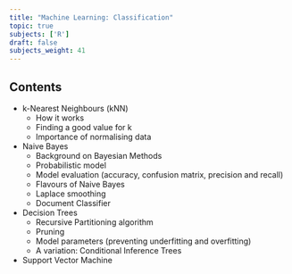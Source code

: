 ```yaml
---
title: "Machine Learning: Classification"
topic: true
subjects: ['R']
draft: false
subjects_weight: 41
---
```


## Contents

- k-Nearest Neighbours (kNN)
	- How it works
	- Finding a good value for k
	- Importance of normalising data
- Naive Bayes
	- Background on Bayesian Methods
	- Probabilistic model
	- Model evaluation (accuracy, confusion matrix, precision and recall)
	- Flavours of Naive Bayes
	- Laplace smoothing
	- Document Classifier
- Decision Trees
	- Recursive Partitioning algorithm
	- Pruning
	- Model parameters (preventing underfitting and overfitting)
	- A variation: Conditional Inference Trees
- Support Vector Machine
